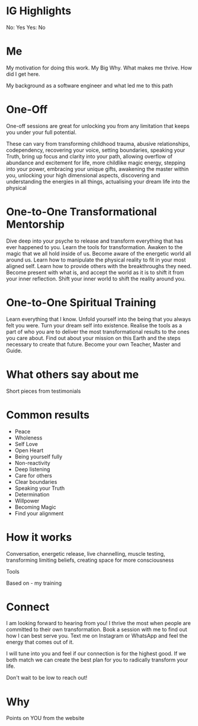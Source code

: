 # IG Highlights

No: Yes
Yes: No

# Me

My motivation for doing this work. My Big Why. What makes me thrive. How did I get here.

My background as a software engineer and what led me to this path 

# One-Off

One-off sessions are great for unlocking you from any limitation that keeps you under your full potential.

These can vary from transforming childhood trauma, abusive relationships, codependency, recovering your voice, setting boundaries, speaking your Truth, bring up focus and clarity into your path, allowing overflow of abundance and excitement for life, more childlike magic energy, stepping into your power, embracing your unique gifts, awakening the master within you, unlocking your high dimensional aspects, discovering and understanding the energies in all things, actualising your dream life into the physical

# One-to-One Transformational Mentorship

Dive deep into your psyche to release and transform everything that has ever happened to you. Learn the tools for transformation. Awaken to the magic that we all hold inside of us. Become aware of the energetic world all around us. Learn how to manipulate the physical reality to fit in your most aligned self. Learn how to provide others with the breakthroughs they need. Become present with what is, and accept the world as it is to shift it from your inner reflection. Shift your inner world to shift the reality around you.

# One-to-One Spiritual Training

Learn everything that I know. Unfold yourself into the being that you always felt you were. Turn your dream self into existence. Realise the tools as a part of who you are to deliver the most transformational results to the ones you care about. Find out about your mission on this Earth and the steps necessary to create that future. Become your own Teacher, Master and Guide. 

# What others say about me

Short pieces from testimonials

# Common results

- Peace
- Wholeness
- Self Love
- Open Heart
- Being yourself fully
- Non-reactivity
- Deep listening
- Care for others
- Clear boundaries
- Speaking your Truth
- Determination
- Willpower
- Becoming Magic
- Find your alignment

# How it works

Conversation, energetic release, live channelling, muscle testing, transforming limiting beliefs, creating space for more consciousness

Tools

Based on - my training

# Connect

I am looking forward to hearing from you! I thrive the most when people are committed to their own transformation. Book a session with me to find out how I can best serve you. Text me on Instagram or WhatsApp and feel the energy that comes out of it.

I will tune into you and feel if our connection is for the highest good. If we both match we can create the best plan for you to radically transform your life. 

Don't wait to be low to reach out!

# Why

Points on YOU from the website
